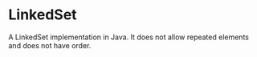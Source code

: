# LinkedSet
A LinkedSet implementation in Java. It does not allow repeated elements and does not have order.
